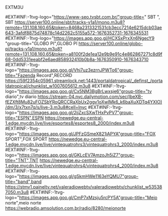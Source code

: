 EXTM3U

#EXT#INF:-1tvg-logo="https://www-seo.tvsbt.com.br/"group-title=" SBT ", SBT https://server100.online/sbt/tracks-v1a1/mono.m3u8?remote=131.108.160.65&token=8468a2313321531cb3ecc7214e6215dcb03ae643-3afdf8875d74878c14d2262c5155a572-1676352731-1676345531
#EXT#INF:-1tvg-logo="https://images.app.goo.gl/HCXSxPrxXn6NgecY9 "group-title="GLOBO PI",GLOBO PI https://server100.online/globo-pi/tracks-v1a1/mono.m3u8?remote=131.108.160.65&token=a8100f2de1ea12e9b9e91c4e862867271c8d9f68-0dd5331eeabf2e6aed858932410b0b8a-1676350910-1676343710 
#EXT#INF:-1tvg-logo="https://images.app.goo.gl/Vhi7uz3ezrnJPWTo6"group-title="Fazenda Record",RECORD https://59f2354c05961.streamlock.net:1443/portaldatropical/_definst_/portaldatropical/chunklist_w1007605612.m3u8 
#EXT#INF:-1tvg-logo="https://images.app.goo.gl/Cx5NM3BgBrLwxsje6"group-title="tv diario",tv diario https://stream-04.nyc.dailymotion.com/sec(IbeXB-fEZXft8Mu82uFOZSbYRoQRCCRaXbUx2ggv1oXwIMk6_k6baXuXDTq4YXIO)/dm/3/x7txn7q/s/live-3.m3u8#cell=lnyc
#EXT#INF:-1tvg-logo="https://images.app.goo.gl/2jjZxcSXwTHxPvPV7"group-title="ESPN",ESPN https://newedge.eu-central-1.edge.mycdn.live/live/esportes8/esportes8_2000/index.m3u8 
#EXT#INF:-1tvg-logo="https://images.app.goo.gl/JPFzGSmeX821iAPYA"group-title="FOX SPORT",FOX SPORT https://newedge.eu-central-1.edge.mycdn.live/live/vintequatrohrs3/vintequatrohrs3_2000/index.m3u8 
#EXT#INF:-1tvg-logo="https://images.app.goo.gl/GKLcEV7AmzoJh5iZ7"group-title="TNT",TNT https://newedge.eu-central-1.edge.mycdn.live/live/vintequatrohrs4/vintequatrohrs4_2000/index.m3u8 
#EXT#INF:-1tvg-logo="https://images.app.goo.gl/gSkmHWe1163eYQMU7"group-title="band",band https://stmv1.paineltv.net/valeradiowebtv/valeradiowebtv/chunklist_w535387050.m3u8
#EXT#INF:-1tvg-logo="https://images.app.goo.gl/CmP7xMzsju5rcPY5A"group-title="Meio norte",meio norte https://webradio.amsolution.com.br/radio/8280/meionorte

